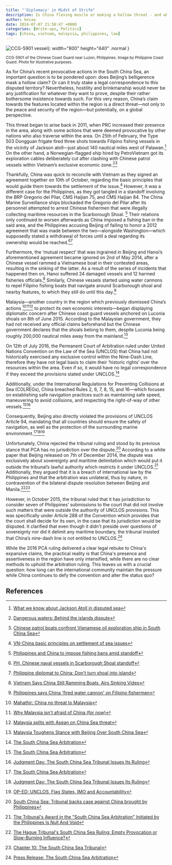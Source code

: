 ```yaml
---
title: "'Diplomacy' in Midst of Strife"
description: Is China flexing muscle or making a hollow threat - and why should you care?
author: keiaa
date: 2024-07-07 21:58:47 +0800
categories: [Write-ups, Politics]
tags: [china, vietnam, malaysia, philippines, law]
---
```


![CCG-5901 vessel](https://upload.wikimedia.org/wikipedia/commons/1/1e/CCG_5901_PCG_photo_%28cropped%29.jpg){: width="800" height="440" .normal }

<sup>CCG-5901 of the Chinese Coast Guard near Luzon, Philippines. Image by Philippine Coast Guard. Photo for illustrative purposes.</sup>

As for China’s recent provocative actions in the South China Sea, an important question is to be pondered upon: does Beijing’s belligerence mask a hollow claim? Or can it truly stake a legal correspondence to this disputed territory? Nevertheless, hostility and brinkmanship would never be any justification for whatever they want to prove, despite their rather bothersome insistence towards such. For this very reason, China’s claim towards the features located within the region is a direct threat—not only to the peace and security of the region—but potentially, on a global perspective.

This threat began to arise back in 2011, when PRC increased their presence in the area, along with some actions that were deemed provocative by other nations who also traverse within the area. On 25th of February, the Type 503 Dongguan frigate fired three shots towards Filipino fishing vessels in the vicinity of Jackson atoll—just about 140 nautical miles west of Palawan.[^footnote] On the other hand, a Norwegian-flagged ship hired by PetroVietnam got its exploration cables deliberately cut after clashing with Chinese patrol vessels within Vietnam’s exclusive economic zone.[^fn-nth-2][^fn-nth-3]

Thankfully, China was quick to reconcile with Vietnam as they signed an agreement together on 10th of October, regarding the basic principles that would guide them towards the settlement of the issue.[^fn-nth-4] However, it was a different case for the Philippines, as they got tangled in a standoff involving the BRP Gregorio del Pilar, CMS Haijian 75, and CMS Haijian 84. The China Marine Surveillance ships blockaded the Gregorio del Pilar after its personnel attempted to arrest Chinese fishermen that were illegally collecting maritime resources in the Scarborough Shoal. [^fn-nth-5] Their relations only continued to worsen afterwards as China imposed a fishing ban in the said area, and the Philippines accusing Beijing of failing to honor a 2012 agreement that was made between the two—alongside Washington—which supposedly stated a withdrawal of forces until a deal regarding its ownership would be reached.[^fn-nth-6][^fn-nth-7]

Furthermore, the ‘mutual respect’ that was ingrained in Beijing and Hanoi’s aforementioned agreement became ignored on 2nd of May 2014, after a Chinese vessel rammed a Vietnamese boat in their contested areas, resulting in the sinking of the latter. As a result of the series of incidents that happened then on, Hanoi suffered 24 damaged vessels and 12 harmed fisheries officials.[^fn-nth-8] Similarly, Chinese vessels started using water cannons to repel Filipino fishing boats that navigate around Scarborough shoal and nearby features, to which they still do until this day.[^fn-nth-9]

Malaysia—another country in the region which previously dismissed China’s actions [^fn-nth-10][^fn-nth-11][^fn-nth-12] to protect its own economic interests—began displaying diplomatic concern after Chinese coast guard vessels anchored on Luconia shoals on 8th of June 2015. According to the Malaysian government, they had not received any official claims beforehand but the Chinese government declares that the shoals belong to them, despite Luconia being roughly 200,000 nautical miles away from the mainland.[^fn-nth-13]

On 12th of July 2016, the Permanent Court of Arbitration ruled under United Nations Convention on the Law of the Sea (UNCLOS) that China had not historically exercised any exclusive control within the Nine-Dash Line, therefore they have not legal basis to claim their ‘historic rights’ over the resources within the area. Even if so, it would have no legal correspondence if they exceed the provisions stated under UNCLOS.[^fn-nth-14]

Additionally, under the International Regulations for Preventing Collisions at Sea (COLREGs), China breached Rules 2, 6, 7, 8, 15, and 16—which focuses on establishing safe navigation practices such as maintaining safe speed, maneuvering to avoid collisions, and respecting the right-of-way of other vessels.[^fn-nth-14][^fn-nth-15]

Consequently, Beijing also directly violated the provisions of UNCLOS Article 94, mandating that all countries should ensure the safety of navigation, as well as the protection of the surrounding marine environment.[^fn-nth-14][^fn-nth-15][^fn-nth-16]

Unfortunately, China rejected the tribunal ruling and stood by its previous stance that PCA has no jurisdiction over the dispute.[^fn-nth-17] According to a white paper that Beijing released on 7th of December 2014, the dispute was exclusively about sovereignty and maritime delimitation which would put it outside the tribunal’s lawful authority which restricts it under UNCLOS.[^fn-nth-18] Additionally, they argued that it is a breach of international law by the Philippines and that the arbitration was unilateral, thus by nature, in contravention of the bilateral dispute resolution between Beijing and Manila.[^fn-nth-19][^fn-nth-20]

However, in October 2015, the tribunal ruled that it has jurisdiction to consider seven of Philippines’ submissions to the court that did not involve such matters that were outside the authority of UNCLOS provisions. This was specifically under Article 288 of the Convention which provides that the court shall decide for its own, in the case that its jurisdiction would be disputed. It clarified that even though it didn't preside over questions of sovereignty nor did it delimit any maritime boundary, the tribunal insisted that China’s nine-dash line is not entitled to UNCLOS.[^fn-nth-21]

While the 2016 PCA ruling delivered a clear legal rebuke to China's expansive claims, the practical reality is that China's presence and assertiveness in the region have only intensified, while there are no clear methods to uphold the arbitration ruling. This leaves us with a crucial question: how long can the international community maintain the pressure while China continues to defy the convention and alter the status quo?

## References

[^footnote]: [What we know about Jackson Atoll in disputed sea](https://www.philstar.com/news-commentary/2016/03/02/1558763/what-we-know-about-jackson-atoll-disputed-sea)
[^fn-nth-2]: [Dangerous waters: Behind the islands dispute](https://edition.cnn.com/2012/09/24/world/asia/china-japan-dispute-explainer/index.html)
[^fn-nth-3]: [Chinese patrol boats confront Vienamese oil exploration ship in South China Sea](https://www.wsws.org/en/articles/2011/05/chin-m31.html)
[^fn-nth-4]: [VN-China basic principles on settlement of sea issues](https://vietnamembassy-usa.org/news/2011/10/vn-china-basic-principles-settlement-sea-issues)
[^fn-nth-5]: [Philippines and China to impose fishing bans amid standoff](https://www.telegraph.co.uk/news/worldnews/asia/china/9264697/Philippines-and-China-to-impose-fishing-bans-amid-standoff.html)
[^fn-nth-6]: [PH, Chinese naval vessels in Scarborough Shoal standoff](https://globalnation.inquirer.net/32341/ph-chinese-naval-vessels-in-scarborough-shoal-standoff)
[^fn-nth-7]: [Philippine diplomat to China: Don't turn shoal into island](https://www.philstar.com/headlines/2016/04/12/1572446/philippine-diplomat-china-dont-turn-shoal-island)
[^fn-nth-8]: [Vietnam Says China Still Ramming Boats, Airs Sinking Video](https://www.bloomberg.com/news/articles/2014-06-05/vietnam-says-china-still-harassing-boats-shows-video-of-sinking)
[^fn-nth-9]: [Philippines says China 'fired water cannon' on Filipino fishermen](https://www.bbc.com/news/world-asia-26320383)
[^fn-nth-10]: [Mahathir: China no threat to Malaysia](https://web.archive.org/web/20100430165347/http://biz.thestar.com.my/news/story.asp?file=%2F2010%2F4%2F27%2Fbusiness%2F6136931&sec=business)
[^fn-nth-11]: [Why Malaysia isn't afraid of China (for now)](https://www.aspistrategist.org.au/why-malaysia-isnt-afraid-of-china-for-now/)
[^fn-nth-12]: [Malaysia splits with Asean on China Sea threat](https://web.archive.org/web/20140517153540/http://www.businessmirror.com.ph/index.php/en/news/world/18640-malaysia-splits-with-asean-on-china-sea-threat)
[^fn-nth-13]: [Malaysia Toughens Stance with Beijing Over South China Sea](https://www.wsj.com/articles/malaysia-toughens-stance-with-beijing-over-south-china-sea-1433764608)
[^fn-nth-14]: [The South China Sea Arbitration](https://web.archive.org/web/20201223192935/https://pca-cpa.org/en/cases/7/)
[^fn-nth-15]: [Judgment Day: The South China Sea Tribunal Issues Its Ruling](https://amti.csis.org/arbitration-ruling-analysis/?lang=vi)
[^fn-nth-16]: [OP-ED: UNCLOS, Flag States, IMO and Accountability](https://www.humanrightsatsea.org/news/op-ed-unclos-flag-states-imo-and-accountability)
[^fn-nth-17]: [South China Sea: Tribunal backs case against China brought by Philippines](https://web.archive.org/web/20180629231239/https://www.bbc.com/news/world-asia-china-36771749)
[^fn-nth-18]: [The Tribunal's Award in the "South China Sea Arbitration" Initiated by the Philippines Is Null And Void](https://web.archive.org/web/20160822045942/http://www.csil.cn/News/Detail.aspx?AId=201)
[^fn-nth-19]: [The Hague Tribunal's South China Sea Ruling: Empty Provocation or Slow-Burning Influence?](https://www.cfr.org/councilofcouncils/global-memos/hague-tribunals-south-china-sea-ruling-empty-provocation-or-slow-burning-influence)
[^fn-nth-20]: [Chapter 10: The South China Sea Tribunal](https://sites.tufts.edu/lawofthesea/chapter-ten/)
[^fn-nth-21]: [Press Release: The South China Sea Arbitration](https://pcacases.com/web/sendAttach/1801)